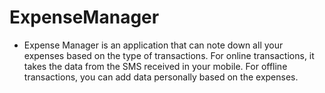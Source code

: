 # ExpenseManager

- Expense Manager is an application that can note down all your expenses based on the type of transactions. For online transactions, it takes the data from the SMS received in your mobile. For offline transactions, you can add data personally based on the expenses.